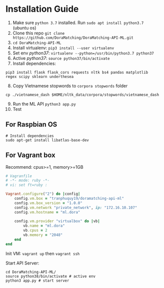 # Installation Guide

1. Make sure `python 3.7` installed. Run `sudo apt install python3.7` (ubuntu os)
2. Clone this repo `git clone https://github.com/DoraMatching/DoraMatching-API-ML.git`
3. `cd DoraMatching-API-ML`
4. Install virtualenv: `pip3 install --user virtualenv`
5. Set env _python37_: `virtualenv --python=/usr/bin/python3.7 python37`
6. Active _python37_: `source python37/bin/activate`
7. Install dependencies:
```shell
pip3 install flask flask_cors requests nltk bs4 pandas matplotlib regex scipy sklearn underthesea
```
8. Copy Vietnamese stopwords to `corpora stopwords` folder
```shell
cp ./vietnamese_dash $HOME/nltk_data/corpora/stopwords/vietnamese_dash
```
9. Run the ML API `python3 app.py`
10. Test

## For Raspbian OS

```shell
# Install dependencies
sudo apt-get install libatlas-base-dev
```

## For Vagrant box

Recommend: cpus>=1, memory>=1GB

```ruby
# Vagranfile
# -*- mode: ruby -*-
# vi: set ft=ruby :

Vagrant.configure("2") do |config|
    config.vm.box = "tranphuquy19/doramatching-api-ml"
    config.vm.box_version = "1.0.0"
    config.vm.network "private_network", ip: "172.16.10.107"
    config.vm.hostname = "ml.dora"
  
    config.vm.provider "virtualbox" do |vb|
        vb.name = "ml.dora"
        vb.cpus = 2
        vb.memory = "2048"
    end
end
```
Init VM: `vagrant up` then `vagrant ssh`

Start API Server:

```shell
cd DoraMatching-API-ML/
source python38/bin/activate # active env
python3 app.py # start server
```
